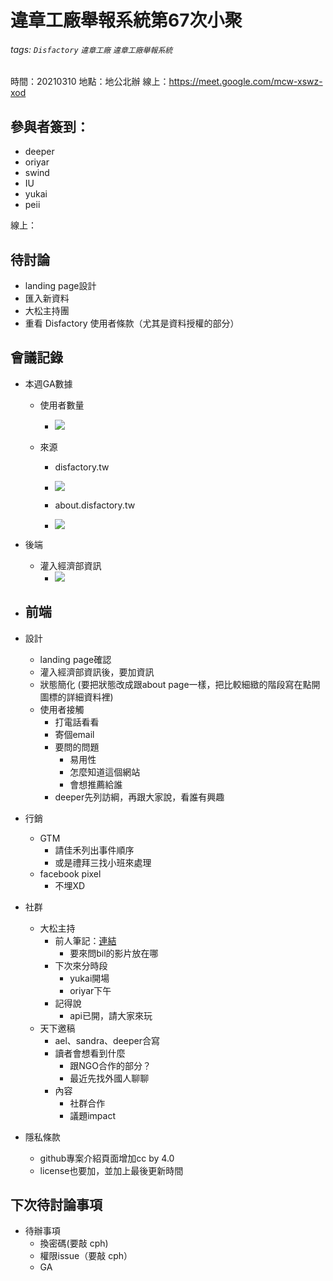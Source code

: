 # 違章工廠舉報系統第67次小聚

###### tags: `Disfactory` `違章工廠` `違章工廠舉報系統`

時間：20210310
地點：地公北辦
線上：https://meet.google.com/mcw-xswz-xod

## 參與者簽到：

- deeper
- oriyar
- swind
- IU
- yukai
- peii

線上：

## 待討論
- landing page設計
- 匯入新資料
- 大松主持團
- 重看 Disfactory 使用者條款（尤其是資料授權的部分） 

## 會議記錄
- 本週GA數據
    - 使用者數量
        - ![](https://s3-ap-northeast-1.amazonaws.com/g0v-hackmd-images/uploads/upload_676aa61ee4682f21779272e8ee9c2551.png)

    - 來源
        - disfactory.tw
        - ![](https://s3-ap-northeast-1.amazonaws.com/g0v-hackmd-images/uploads/upload_4f791f4d39504f745ffa35b61c7b99d0.png)

        - about.disfactory.tw
        - ![](https://s3-ap-northeast-1.amazonaws.com/g0v-hackmd-images/uploads/upload_87af07718140e7941f7272dbde52446e.png)

- 後端
    - 灌入經濟部資訊
        - ![](https://s3-ap-northeast-1.amazonaws.com/g0v-hackmd-images/uploads/upload_030ec2403701939407dbac58168a2fa1.png)
- 前端
    - 
- 設計
    - landing page確認
    - 灌入經濟部資訊後，要加資訊
    - 狀態簡化 (要把狀態改成跟about page一樣，把比較細緻的階段寫在點開圖標的詳細資料裡)
    - 使用者接觸
        - 打電話看看
        - 寄個email
        - 要問的問題
            - 易用性
            - 怎麼知道這個網站
            - 會想推薦給誰
        - deeper先列訪綱，再跟大家說，看誰有興趣

- 行銷
    - GTM
        - 請佳禾列出事件順序
        - 或是禮拜三找小班來處理
    - facebook pixel
        - 不埋XD
- 社群
    - 大松主持
        - 前人筆記：[連結](https://g0v.hackmd.io/@jothon/SyM1cPoBH)
            - 要來問bil的影片放在哪
        - 下次來分時段
            - yukai開場
            - oriyar下午
        - 記得說
            - api已開，請大家來玩
    - 天下邀稿
        - ael、sandra、deeper合寫
        - 讀者會想看到什麼
            - 跟NGO合作的部分？
            - 最近先找外國人聊聊
        - 內容
            - 社群合作
            - 議題impact
- 隱私條款
    - github專案介紹頁面增加cc by 4.0
    - license也要加，並加上最後更新時間

## 下次待討論事項

- 待辦事項
    - 換密碼(要敲 cph)
    - 權限issue（要敲 cph）
    - GA
